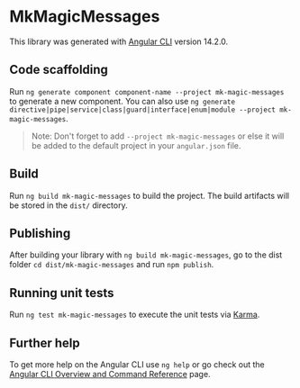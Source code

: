 # MkMagicMessages

This library was generated with [Angular CLI](https://github.com/angular/angular-cli) version 14.2.0.

## Code scaffolding

Run `ng generate component component-name --project mk-magic-messages` to generate a new component. You can also use `ng generate directive|pipe|service|class|guard|interface|enum|module --project mk-magic-messages`.
> Note: Don't forget to add `--project mk-magic-messages` or else it will be added to the default project in your `angular.json` file. 

## Build

Run `ng build mk-magic-messages` to build the project. The build artifacts will be stored in the `dist/` directory.

## Publishing

After building your library with `ng build mk-magic-messages`, go to the dist folder `cd dist/mk-magic-messages` and run `npm publish`.

## Running unit tests

Run `ng test mk-magic-messages` to execute the unit tests via [Karma](https://karma-runner.github.io).

## Further help

To get more help on the Angular CLI use `ng help` or go check out the [Angular CLI Overview and Command Reference](https://angular.io/cli) page.
